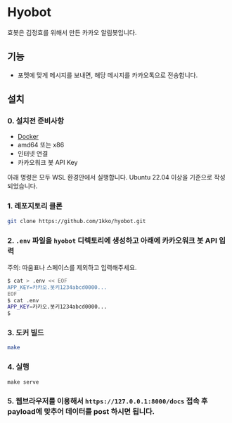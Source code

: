 # Hyobot

효봇은 김정효를 위해서 만든 카카오 알림봇입니다.

## 기능
- 포멧에 맞게 메시지를 보내면, 해당 메시지를 카카오톡으로 전송합니다.

## 설치

### 0. 설치전 준비사항
- [Docker](https://docs.docker.com/get-docker/)
- amd64 또는 x86
- 인터넷 연결
- 카카오워크 봇 API Key

아래 명령은 모두 WSL 환경안에서 실행합니다. Ubuntu 22.04 이상을 기준으로 작성되었습니다.

### 1. 레포지토리 클론
```bash
git clone https://github.com/1kko/hyobot.git
```

### 2. `.env` 파일을 `hyobot` 디렉토리에 생성하고 아래에 카카오워크 봇 API 입력
주의: 따움표나 스페이스를 제외하고 입력해주세요.
```bash
$ cat > .env << EOF
APP_KEY=카카오.봇키1234abcd0000...
EOF
$ cat .env
APP_KEY=카카오.봇키1234abcd0000...
$
```

### 3. 도커 빌드
```bash
make
```

### 4. 실행
```
make serve
```

### 5. 웹브라우저를 이용해서 `https://127.0.0.1:8000/docs` 접속 후 payload에 맞추어 데이터를 post 하시면 됩니다.
